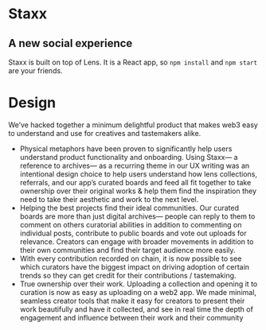 # Staxx
## A new social experience

Staxx is built on top of Lens. It is a React app, so `npm install` and `npm start` are your friends.

# Design

We’ve hacked together a minimum delightful product that makes web3 easy to understand and use for creatives and tastemakers alike. 

 - Physical metaphors have been proven to significantly help users understand product functionality and onboarding. Using Staxx— a reference to archives— as a recurring theme in our UX writing was an intentional design choice to help users understand how lens collections, referrals, and our app’s curated boards and feed all fit together to take ownership over their original works & help them find the inspiration they need to take their aesthetic and work to the next level. 
 - Helping the best projects find their ideal communities. Our curated boards are more than just digital archives— people can reply to them to comment on others curatorial abilities in addition to commenting on individual posts, contribute to public boards and vote out uploads for relevance. Creators can engage with broader movements in addition to their own communities and find their target audience more easily.
 - With every contribution recorded on chain, it is now possible to see which curators have the biggest impact on driving adoption of certain trends so they can get credit for their contributions / tastemaking.
 - True ownership over their work. Uploading a collection and opening it to curation is now as easy as uploading on a web2 app. We made minimal, seamless creator tools that make it easy for creators to present their work beautifully and have it collected, and see in real time the depth of engagement and influence between their work and their community
